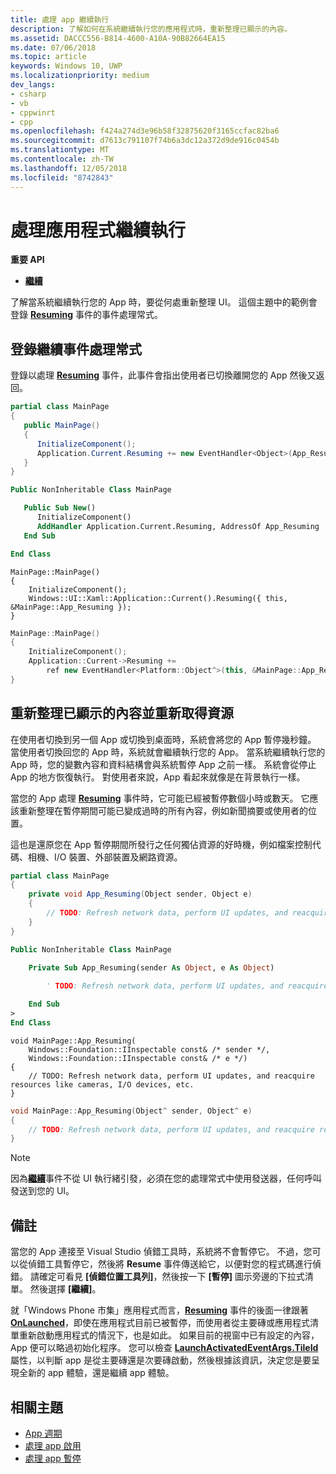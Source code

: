 ```yaml
---
title: 處理 app 繼續執行
description: 了解如何在系統繼續執行您的應用程式時，重新整理已顯示的內容。
ms.assetid: DACCC556-B814-4600-A10A-90B82664EA15
ms.date: 07/06/2018
ms.topic: article
keywords: Windows 10, UWP
ms.localizationpriority: medium
dev_langs:
- csharp
- vb
- cppwinrt
- cpp
ms.openlocfilehash: f424a274d3e96b58f32875620f3165ccfac82ba6
ms.sourcegitcommit: d7613c791107f74b6a3dc12a372d9de916c0454b
ms.translationtype: MT
ms.contentlocale: zh-TW
ms.lasthandoff: 12/05/2018
ms.locfileid: "8742843"
---
```

# <a name="handle-app-resume"></a>處理應用程式繼續執行

**重要 API**

- [**繼續**](https://msdn.microsoft.com/library/windows/apps/br242339)

了解當系統繼續執行您的 App 時，要從何處重新整理 UI。 這個主題中的範例會登錄 [**Resuming**](https://msdn.microsoft.com/library/windows/apps/br242339) 事件的事件處理常式。

## <a name="register-the-resuming-event-handler"></a>登錄繼續事件處理常式

登錄以處理 [**Resuming**](https://msdn.microsoft.com/library/windows/apps/br242339) 事件，此事件會指出使用者已切換離開您的 App 然後又返回。

```csharp
partial class MainPage
{
   public MainPage()
   {
      InitializeComponent();
      Application.Current.Resuming += new EventHandler<Object>(App_Resuming);
   }
}
```

```vb
Public NonInheritable Class MainPage

   Public Sub New()
      InitializeComponent()
      AddHandler Application.Current.Resuming, AddressOf App_Resuming
   End Sub

End Class
```

```cppwinrt
MainPage::MainPage()
{
    InitializeComponent();
    Windows::UI::Xaml::Application::Current().Resuming({ this, &MainPage::App_Resuming });
}
```

```cpp
MainPage::MainPage()
{
    InitializeComponent();
    Application::Current->Resuming +=
        ref new EventHandler<Platform::Object^>(this, &MainPage::App_Resuming);
}
```

## <a name="refresh-displayed-content-and-reacquire-resources"></a>重新整理已顯示的內容並重新取得資源

在使用者切換到另一個 App 或切換到桌面時，系統會將您的 App 暫停幾秒鐘。 當使用者切換回您的 App 時，系統就會繼續執行您的 App。 當系統繼續執行您的 App 時，您的變數內容和資料結構會與系統暫停 App 之前一樣。 系統會從停止 App 的地方恢復執行。 對使用者來說，App 看起來就像是在背景執行一樣。

當您的 App 處理 [**Resuming**](https://msdn.microsoft.com/library/windows/apps/br242339) 事件時，它可能已經被暫停數個小時或數天。 它應該重新整理在暫停期間可能已變成過時的所有內容，例如新聞摘要或使用者的位置。

這也是還原您在 App 暫停期間所發行之任何獨佔資源的好時機，例如檔案控制代碼、相機、I/O 裝置、外部裝置及網路資源。

```csharp
partial class MainPage
{
    private void App_Resuming(Object sender, Object e)
    {
        // TODO: Refresh network data, perform UI updates, and reacquire resources like cameras, I/O devices, etc.
    }
}
```

```vb
Public NonInheritable Class MainPage

    Private Sub App_Resuming(sender As Object, e As Object)
 
        ' TODO: Refresh network data, perform UI updates, and reacquire resources like cameras, I/O devices, etc.

    End Sub
>
End Class
```

```cppwinrt
void MainPage::App_Resuming(
    Windows::Foundation::IInspectable const& /* sender */,
    Windows::Foundation::IInspectable const& /* e */)
{
    // TODO: Refresh network data, perform UI updates, and reacquire resources like cameras, I/O devices, etc.
}
```

```cpp
void MainPage::App_Resuming(Object^ sender, Object^ e)
{
    // TODO: Refresh network data, perform UI updates, and reacquire resources like cameras, I/O devices, etc.
}
```

> [!NOTE]
> 因為[**繼續**](https://msdn.microsoft.com/library/windows/apps/br242339)事件不從 UI 執行緒引發，必須在您的處理常式中使用發送器，任何呼叫發送到您的 UI。

## <a name="remarks"></a>備註

當您的 App 連接至 Visual Studio 偵錯工具時，系統將不會暫停它。 不過，您可以從偵錯工具暫停它，然後將 **Resume** 事件傳送給它，以便對您的程式碼進行偵錯。 請確定可看見 **\[偵錯位置工具列\]**，然後按一下 **\[暫停\]** 圖示旁邊的下拉式清單。 然後選擇 **\[繼續\]**。

就「Windows Phone 市集」應用程式而言，[**Resuming**](https://msdn.microsoft.com/library/windows/apps/br242339) 事件的後面一律跟著 [**OnLaunched**](https://msdn.microsoft.com/library/windows/apps/br242335)，即使在應用程式目前已被暫停，而使用者從主要磚或應用程式清單重新啟動應用程式的情況下，也是如此。 如果目前的視窗中已有設定的內容，App 便可以略過初始化程序。 您可以檢查 [**LaunchActivatedEventArgs.TileId**](https://msdn.microsoft.com/library/windows/apps/br224736) 屬性，以判斷 app 是從主要磚還是次要磚啟動，然後根據該資訊，決定您是要呈現全新的 app 體驗，還是繼續 app 體驗。

## <a name="related-topics"></a>相關主題

* [App 週期](app-lifecycle.md)
* [處理 app 啟用](activate-an-app.md)
* [處理 app 暫停](suspend-an-app.md)
